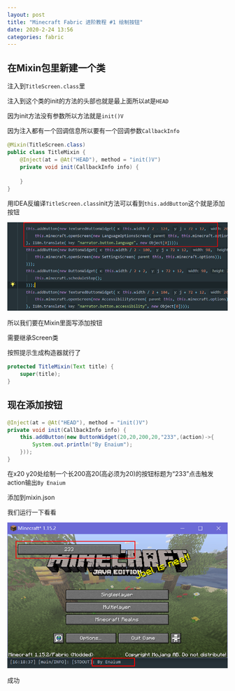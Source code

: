 ```yaml
---
layout: post
title: "Minecraft Fabric 进阶教程 #1 绘制按钮"
date: 2020-2-24 13:56
categories: fabric
---
```


## 在Mixin包里新建一个类

注入到`TitleScreen.class`里

注入到这个类的init的方法的头部也就是最上面所以at是`HEAD`

因为init方法没有参数所以方法就是`init()V`

因为注入都有一个回调信息所以要有一个回调参数`CallbackInfo`


```java
@Mixin(TitleScreen.class)
public class TitleMixin {
	@Inject(at = @At("HEAD"), method = "init()V")
	private void init(CallbackInfo info) {

	}
}
```


用IDEA反编译`TitleScreen.class`init方法可以看到`this.addButton`这个就是添加按钮


![1-1](/assets/fabric/s1-1.png)

所以我们要在Mixin里面写添加按钮

需要继承Screen类

按照提示生成构造器就行了
```java
protected TitleMixin(Text title) {
	super(title);
}
```

## 现在添加按钮

```java
@Inject(at = @At("HEAD"), method = "init()V")
private void init(CallbackInfo info) {
	this.addButton(new ButtonWidget(20,20,200,20,"233",(action)->{
		System.out.println("By Enaium");
	}));
}
```

在x20 y20处绘制一个长200高20(高必须为20)的按钮标题为“233”点击触发action输出`By Enaium`

添加到mixin.json

我们运行一下看看

![1-2](/assets/fabric/s1-2.png)

成功